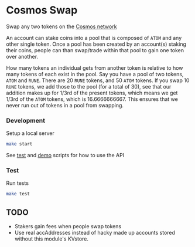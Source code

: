 Cosmos Swap
===========

Swap any two tokens on the [Cosmos network](cosmos.network)

An account can stake coins into a pool that is composed of `ATOM` and any
other single token. Once a pool has been created by an account(s) staking
their coins, people can than swap/trade within that pool to gain one token
over another.

How many tokens an individual gets from another token is relative to how many
tokens of each exist in the pool. Say you have a pool of two tokens, `ATOM`
and `RUNE`. There are 20 `RUNE` tokens, and 50 `ATOM` tokens. If you swap 10
`RUNE` tokens, we add those to the pool (for a total of 30), see that our
addition makes up for 1/3rd of the present tokens, which means we get 1/3rd of
the `ATOM` tokens, which is 16.6666666667. This ensures that we never run out
of tokens in a pool from swapping.

### Development
Setup a local server
```bash
make start
```

See [test](https://github.com/jpthor/cosmos-swap/blob/master/scripts/test.sh) and [demo](https://github.com/jpthor/cosmos-swap/blob/master/scripts/demo.sh) scripts for how to use the API

### Test
Run tests
```bash
make test
```

## TODO

 * Stakers gain fees when people swap tokens
 * Use real accAddresses instead of hacky made up accounts stored without this
   module's KVstore.

